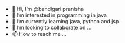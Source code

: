 - 👋 Hi, I’m @bandigari pranisha
- 👀 I’m interested in programming in java
- 🌱 I’m currently learning java, python and jsp
- 💞️ I’m looking to collaborate on ...
- 📫 How to reach me ...

<!---
bandigari31/bandigari31 is a ✨ special ✨ repository because its `README.md` (this file) appears on your GitHub profile.
You can click the Preview link to take a look at your changes.
--->
